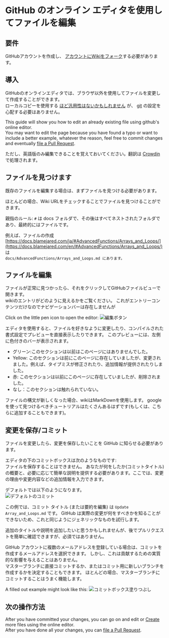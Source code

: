 # GitHub のオンライン エディタを使用してファイルを編集

## 要件

GitHubアカウントを作成し、 [アカウントにWikiをフォーク](/Contribute/SetupGithub)する必要があります。

## 導入

GitHubのオンラインエディタでは、ブラウザ以外を使用してファイルを変更して作成することができます。  
ローカルコピーを使用する [ほど汎用性はないかもしれません](/Contribute/LocalClone/CreateCommit/) が、 [git](/Contribute/LocalClone/InstallingGit/) の設定を心配する必要はありません。

This guide will show you how to edit an already existing file using github's online editor.  
You may want to edit the page because you have found a typo or want to include a better example, whatever the reason, feel free to commit changes and eventually [file a Pull Request](/Contribute/PullRequest).

ただし、英語版のみ編集できることを覚えておいてください。翻訳は [Crowdin](https://crowdin.com/project/crafttweaker-documentation/) で処理されます。

## ファイルを見つけます

既存のファイルを編集する場合は、まずファイルを見つける必要があります。

ほとんどの場合、Wiki URLをチェックすることでファイルを見つけることができます。

親指のルール: `#` は docs フォルダで、その後はすべてネストされたフォルダであり、最終的にはファイルです。

例えば、ファイルの作成  
[https://docs.blamejared.com/ja/#AdvancedFunctions/Arrays_and_Loops/](https://docs.blamejared.com/en/#AdvancedFunctions/Arrays_and_Loops/)  
は  
`docs/AdvancedFunctions/Arrays_and_Loops.md にあります。`

## ファイルを編集

ファイルが正常に見つかったら、それをクリックしてGitHubファイルビューで開きます。  
wikiのエントリがどのように見えるかをご覧ください。 これがエントリーコンテンツだけなのでナビゲーションバーは存在しませんが

Click on the little pen icon to open the editor: ![編集ボタン](/Contribute/assets/OnlineEditor_EditButton.png)

エディタを使用すると、ファイルを好きなように変更したり、コンパイルされた書式設定でプレビューを直接表示したりできます。 このプレビューには、左側に色付きのバーが表示されます。

- グリーン:このセクションは以前はこのページにはありませんでした。
- Yellow: このセクションは前にこのページに存在していましたが、変更されました。例えば、タイプミスが修正されたり、追加情報が提供されたりしました。
- 赤: このセクションは以前にこのページに存在していましたが、削除されました。
- なし：このセクションは触れられていない。

ファイルの構文が新しくなった場合、wikiはMarkDownを使用します。 googleを使って見つけるべきチュートリアルはたくさんあるはずです(もしくは、こちらに追加することもできます)。

## 変更を保存/コミット

ファイルを変更したら、変更を保存したいことを GitHub に知らせる必要があります。

エディタの下のコミットボックスは次のようなものです:  
ファイルを保存することはできません。 あなたが何をしたか(コミットタイトル)の概要と、必要に応じて簡単な説明を提供する必要があります。ここでは、変更の理由や変更内容などの追加情報を入力できます。

デフォルトでは以下のようになります。  
![デフォルトのコミット](/Contribute/assets/OnlineEditor_CommitBox_Default.png)

この例では、コミット タイトル (または要約を編集) は `Update Array_and_Loops.md` です。 GitHub は実際の変更が何をすべきかを知ることができないため、これと同じようにジェネリックなものを試行します。

追加のタイトルや説明を追加したいと思うかもしれませんが、後でプルリクエストを簡単に確認できますが、必須ではありません。

GitHub アカウントに複数のメールアドレスを登録している場合は、コミットを作成するメールアドレスを選択できます。 しかし、これは貢献するための実質的な影響を与えることはありません。  
マスターブランチに直接コミットするか、またはコミット用に新しいブランチを作成するかを決定することもできます。 ほとんどの場合、マスターブランチにコミットすることはうまく機能します。

A filled out example might look like this: ![コミットボックス塗りつぶし](/Contribute/assets/OnlineEditor_CommitBox_Filled.png)

## 次の操作方法

After you have committed your changes, you can go on and edit or [Create](/Contribute/OnlineEditor_Create) more files using the online editor.  
After you have done all your changes, you can [file a Pull Request](/Contribute/PullRequest).